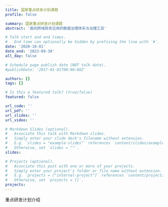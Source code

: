 ```yaml
---
title: 国家重点研发计划课题
profile: false 

summary: 国家重点研发计划课题
abstract: '面向跨域政务应用的数据治理体系与治理工具'

# Talk start and end times.
#   End time can optionally be hidden by prefixing the line with `#`.
date: '2020-10-01'
date_end: '2023-09-30'
all_day: false

# Schedule page publish date (NOT talk date).
#publishDate: '2017-01-01T00:00:00Z'

authors: []
tags: []

# Is this a featured talk? (true/false)
featured: false

url_code: ''
url_pdf: ''
url_slides: ''
url_video: ''

# Markdown Slides (optional).
#   Associate this talk with Markdown slides.
#   Simply enter your slide deck's filename without extension.
#   E.g. `slides = "example-slides"` references `content/slides/example-slides.md`.
#   Otherwise, set `slides = ""`.
slides:

# Projects (optional).
#   Associate this post with one or more of your projects.
#   Simply enter your project's folder or file name without extension.
#   E.g. `projects = ["internal-project"]` references `content/project/deep-learning/index.md`.
#   Otherwise, set `projects = []`.
projects:
---
```


重点研发计划介绍
